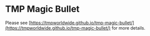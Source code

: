 
# TMP Magic Bullet

Please see [https://tmpworldwide.github.io/tmp-magic-bullet/](https://tmpworldwide.github.io/tmp-magic-bullet/) for more details.
